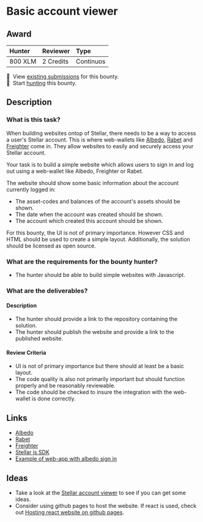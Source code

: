 # Basic account viewer

## Award
| Hunter | Reviewer | Type
| :- | :- | :-
| 800 XLM | 2 Credits | Continuos

📜&nbsp; View [existing submissions](https://github.com/tyvdh/stellar-quest-bounties/issues?q=is%3Aissue+basic-account-viewer) for this bounty. \
🔵&nbsp; Start [hunting](https://github.com/tyvdh/stellar-quest-bounties/issues/new?assignees=&labels=&template=begin-the-hunt.yml&title=%F0%9F%94%B5+%60basic-account-viewer.md%60) this bounty.

## Description

### What is this task?

When building websites ontop of Stellar, there needs to be a way to access a user's Stellar account. This is where web-wallets like [Albedo](https://albedo.link/), [Rabet](https://rabet.io/) and [Freighter](https://www.freighter.app/) come in. They allow websites to easily and securely access your Stellar account.

Your task is to build a simple website which allows users to sign in and log out using a web-wallet like Albedo, Freighter or Rabet.

The website should show some basic information about the account currently logged in:
 * The asset-codes and balances of the account's assets should be shown.
 * The date when the account was created should be shown.
 * The account which created this account should be shown.

For this bounty, the UI is not of primary importance. However CSS and HTML should be used to create a simple layout. Additionally, the solution should be licensed as open source.
 
### What are the requirements for the bounty hunter?
* The hunter should be able to build simple websites with Javascript.

### What are the deliverables?
#### Description
  - The hunter should provide a link to the repository containing the solution.
  - The hunter should publish the website and provide a link to the published website.

#### Review Criteria
  - UI is not of primary importance but there should at least be a basic layout.
  - The code quality is also not primarily important but should function properly and be reasonably reviewable.
  - The code should be checked to insure the integration with the web-wallet is done correctly.


## Links
- [Albedo](https://albedo.link/)
- [Rabet](https://rabet.io/)
- [Freighter](https://www.freighter.app/)
- [Stellar js SDK](https://github.com/stellar/js-stellar-sdk)
- [Example of web-app with albedo sign in](https://app.lumenswap.io/swap)

## Ideas
 - Take a look at the [Stellar account viewer](https://github.com/stellar/account-viewer-v2) to see if you can get some ideas.
 - Consider using github pages to host the website. If react is used, check out [Hosting react website on github pages](https://github.com/gitname/react-gh-pages).
